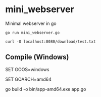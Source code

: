 # mini_webserver
Minimal webserver in go

<code>go run mini_webserver.go</code>

<code>curl -O localhost:8080/download/test.txt</code>


## Compile (Windows)
SET GOOS=windows

SET GOARCH=amd64

go build -o bin/app-amd64.exe app.go
